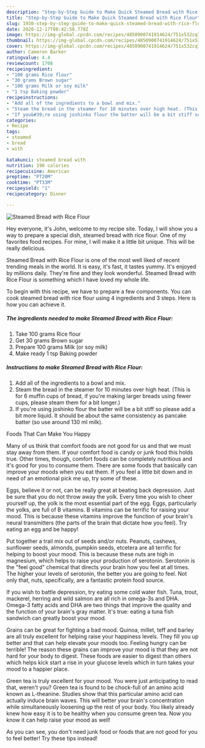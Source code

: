 ```yaml
---
description: "Step-by-Step Guide to Make Quick Steamed Bread with Rice Flour"
title: "Step-by-Step Guide to Make Quick Steamed Bread with Rice Flour"
slug: 1930-step-by-step-guide-to-make-quick-steamed-bread-with-rice-flour
date: 2020-12-17T08:42:58.778Z
image: https://img-global.cpcdn.com/recipes/4850900741914624/751x532cq70/steamed-bread-with-rice-flour-recipe-main-photo.jpg
thumbnail: https://img-global.cpcdn.com/recipes/4850900741914624/751x532cq70/steamed-bread-with-rice-flour-recipe-main-photo.jpg
cover: https://img-global.cpcdn.com/recipes/4850900741914624/751x532cq70/steamed-bread-with-rice-flour-recipe-main-photo.jpg
author: Cameron Barker
ratingvalue: 4.4
reviewcount: 1708
recipeingredient:
- "100 grams Rice flour"
- "30 grams Brown sugar"
- "100 grams Milk or soy milk"
- "1 tsp Baking powder"
recipeinstructions:
- "Add all of the ingredients to a bowl and mix."
- "Steam the bread in the steamer for 10 minutes over high heat. (This is for 6 muffin cups of bread, if you&#39;re making larger breads using fewer cups, please steam them for a bit longer.)"
- "If you&#39;re using joshinko flour the batter will be a bit stiff so please add a bit more liquid. It should be about the same consistency as pancake batter (so use around 130 ml milk)."
categories:
- Recipe
tags:
- steamed
- bread
- with

katakunci: steamed bread with 
nutrition: 190 calories
recipecuisine: American
preptime: "PT20M"
cooktime: "PT33M"
recipeyield: "1"
recipecategory: Dinner

---
```



![Steamed Bread with Rice Flour](https://img-global.cpcdn.com/recipes/4850900741914624/751x532cq70/steamed-bread-with-rice-flour-recipe-main-photo.jpg)

Hey everyone, it's John, welcome to my recipe site. Today, I will show you a way to prepare a special dish, steamed bread with rice flour. One of my favorites food recipes. For mine, I will make it a little bit unique. This will be really delicious.

Steamed Bread with Rice Flour is one of the most well liked of recent trending meals in the world. It is easy, it's fast, it tastes yummy. It's enjoyed by millions daily. They're fine and they look wonderful. Steamed Bread with Rice Flour is something which I have loved my whole life.




To begin with this recipe, we have to prepare a few components. You can cook steamed bread with rice flour using 4 ingredients and 3 steps. Here is how you can achieve it.

<!--inarticleads1-->

##### The ingredients needed to make Steamed Bread with Rice Flour:

1. Take 100 grams Rice flour
1. Get 30 grams Brown sugar
1. Prepare 100 grams Milk (or soy milk)
1. Make ready 1 tsp Baking powder




<!--inarticleads2-->

##### Instructions to make Steamed Bread with Rice Flour:

1. Add all of the ingredients to a bowl and mix.
1. Steam the bread in the steamer for 10 minutes over high heat. (This is for 6 muffin cups of bread, if you&#39;re making larger breads using fewer cups, please steam them for a bit longer.)
1. If you&#39;re using joshinko flour the batter will be a bit stiff so please add a bit more liquid. It should be about the same consistency as pancake batter (so use around 130 ml milk).




Foods That Can Make You Happy


Many of us think that comfort foods are not good for us and that we must stay away from them. If your comfort food is candy or junk food this holds true. Other times, though, comfort foods can be completely nutritious and it's good for you to consume them. There are some foods that basically can improve your moods when you eat them. If you feel a little bit down and in need of an emotional pick me up, try some of these.

Eggs, believe it or not, can be really great at beating back depression. Just be sure that you do not throw away the yolk. Every time you wish to cheer yourself up, the yolk is the most essential part of the egg. Eggs, particularly the yolks, are full of B vitamins. B vitamins can be terrific for raising your mood. This is because these vitamins improve the function of your brain's neural transmitters (the parts of the brain that dictate how you feel). Try eating an egg and be happy!

Put together a trail mix out of seeds and/or nuts. Peanuts, cashews, sunflower seeds, almonds, pumpkin seeds, etcetera are all terrific for helping to boost your mood. This is because these nuts are high in magnesium, which helps to raise your production of serotonin. Serotonin is the "feel good" chemical that directs your brain how you feel at all times. The higher your levels of serotonin, the better you are going to feel. Not only that, nuts, specifically, are a fantastic protein food source.

If you wish to battle depression, try eating some cold water fish. Tuna, trout, mackerel, herring and wild salmon are all rich in omega-3s and DHA. Omega-3 fatty acids and DHA are two things that improve the quality and the function of your brain's gray matter. It's true: eating a tuna fish sandwich can greatly boost your mood. 

Grains can be great for fighting a bad mood. Quinoa, millet, teff and barley are all truly excellent for helping raise your happiness levels. They fill you up better and that can help elevate your moods too. Feeling hungry can be terrible! The reason these grains can improve your mood is that they are not hard for your body to digest. These foods are easier to digest than others which helps kick start a rise in your glucose levels which in turn takes your mood to a happier place.

Green tea is truly excellent for your mood. You were just anticipating to read that, weren't you? Green tea is found to be chock-full of an amino acid known as L-theanine. Studies show that this particular amino acid can actually induce brain waves. This will better your brain's concentration while simultaneously loosening up the rest of your body. You likely already knew how easy it is to be healthy when you consume green tea. Now you know it can help raise your mood as well!

As you can see, you don't need junk food or foods that are not good for you to feel better! Try  these tips  instead!

